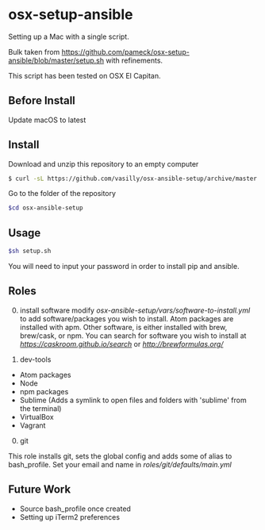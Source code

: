 # osx-setup-ansible
Setting up a Mac with a single script.

Bulk taken from
https://github.com/pameck/osx-setup-ansible/blob/master/setup.sh
with refinements.

This script has been tested on OSX El Capitan.

## Before Install

Update macOS to latest

## Install
Download and unzip this repository to an empty computer
```bash
$ curl -sL https://github.com/vasilly/osx-ansible-setup/archive/master.tar.gz | tar xz
```

Go to the folder of the repository
```bash
$cd osx-ansible-setup
```

## Usage
```bash
$sh setup.sh
```
You will need to input your password in order to install pip and ansible.

## Roles

0. install software
  modify *osx-ansible-setup/vars/software-to-install.yml* to add software/packages
  you wish to install.  Atom packages are installed with apm. Other software,
  is either installed with brew, brew/cask, or npm.  You can search for software you wish to install at
  *https://caskroom.github.io/search* or *http://brewformulas.org/*

0. dev-tools
  - Atom packages
  - Node
  - npm packages
  - Sublime (Adds a symlink to open files and folders with 'sublime' from the terminal)
  - VirtualBox
  - Vagrant

0. git

  This role installs git, sets the global config and adds some of alias to bash_profile. Set your email and name in *roles/git/defaults/main.yml*

## Future Work

- Source bash_profile once created
- Setting up iTerm2 preferences
